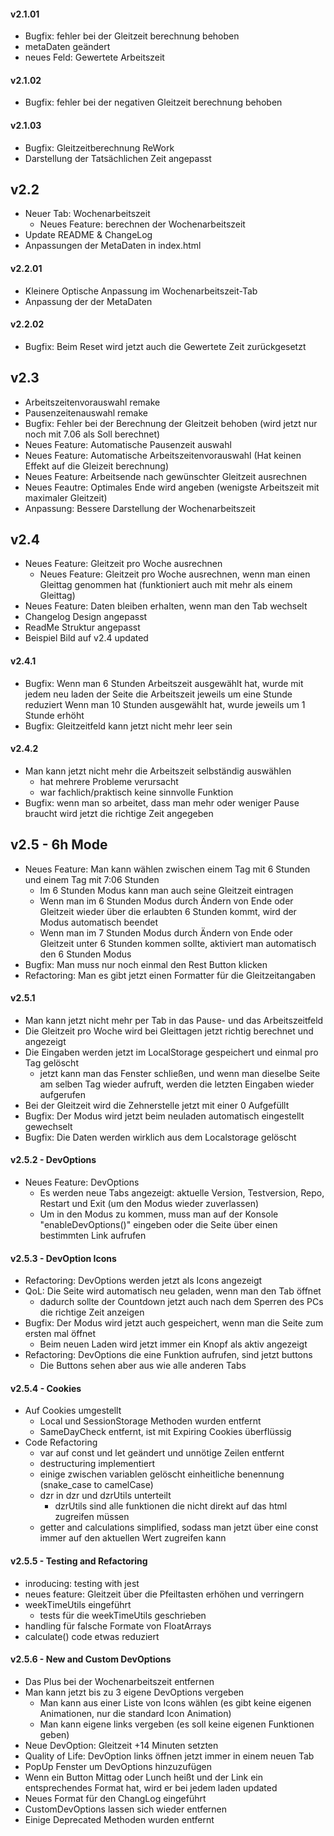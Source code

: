 #### v2.1.01
- Bugfix: fehler bei der Gleitzeit berechnung behoben
- metaDaten geändert
- neues Feld: Gewertete Arbeitszeit

#### v2.1.02
- Bugfix: fehler bei der negativen Gleitzeit berechnung behoben

#### v2.1.03
- Bugfix: Gleitzeitberechnung ReWork
- Darstellung der Tatsächlichen Zeit angepasst

## v2.2
- Neuer Tab: Wochenarbeitszeit
	- Neues Feature: berechnen der Wochenarbeitszeit
- Update README & ChangeLog
- Anpassungen der MetaDaten in index.html

#### v2.2.01
- Kleinere Optische Anpassung im Wochenarbeitszeit-Tab
- Anpassung der der MetaDaten

#### v2.2.02
- Bugfix: Beim Reset wird jetzt auch die Gewertete Zeit zurückgesetzt

## v2.3
- Arbeitszeitenvorauswahl remake
- Pausenzeitenauswahl remake
- Bugfix: Fehler bei der Berechnung der Gleitzeit behoben (wird jetzt nur noch mit 7.06 als Soll berechnet)
- Neues Feature: Automatische Pausenzeit auswahl
- Neues Feature: Automatische Arbeitszeitenvorauswahl (Hat keinen Effekt auf die Gleizeit berechnung)
- Neues Feature: Arbeitsende nach gewünschter Gleitzeit ausrechnen
- Neues Feautre: Optimales Ende wird angeben (wenigste Arbeitszeit mit maximaler Gleitzeit)
- Anpassung: Bessere Darstellung der Wochenarbeitszeit

## v2.4
- Neues Feature: Gleitzeit pro Woche ausrechnen
	- Neues Feature: Gleitzeit pro Woche ausrechnen, wenn man einen Gleittag genommen hat (funktioniert auch mit mehr als einem Gleittag)
- Neues Feature: Daten bleiben erhalten, wenn man den Tab wechselt
- Changelog Design angepasst
- ReadMe Struktur angepasst
- Beispiel Bild auf v2.4 updated

#### v2.4.1
- Bugfix: Wenn man 6 Stunden Arbeitszeit ausgewählt hat, wurde mit jedem neu laden der Seite die Arbeitszeit jeweils um eine Stunde reduziert
	Wenn man 10 Stunden ausgewählt hat, wurde jeweils um 1 Stunde erhöht
- Bugfix: Gleitzeitfeld kann jetzt nicht mehr leer sein

#### v2.4.2
- Man kann jetzt nicht mehr die Arbeitszeit selbständig auswählen
	- hat mehrere Probleme verursacht
	- war fachlich/praktisch keine sinnvolle Funktion
- Bugfix: wenn man so arbeitet, dass man mehr oder weniger Pause braucht wird jetzt die richtige Zeit angegeben

## v2.5 - 6h Mode
- Neues Feature: Man kann wählen zwischen einem Tag mit 6 Stunden und einem Tag mit 7:06 Stunden
	- Im 6 Stunden Modus kann man auch seine Gleitzeit eintragen
    - Wenn man im 6 Stunden Modus durch Ändern von Ende oder Gleitzeit wieder über die erlaubten 6 Stunden kommt, wird der Modus automatisch beendet
    - Wenn man im 7 Stunden Modus durch Ändern von Ende oder Gleitzeit unter 6 Stunden kommen sollte, aktiviert man automatisch den 6 Stunden Modus
- Bugfix: Man muss nur noch einmal den Rest Button klicken
- Refactoring: Man es gibt jetzt einen Formatter für die Gleitzeitangaben

#### v2.5.1
- Man kann jetzt nicht mehr per Tab in das Pause- und das Arbeitszeitfeld
- Die Gleitzeit pro Woche wird bei Gleittagen jetzt richtig berechnet und angezeigt
- Die Eingaben werden jetzt im LocalStorage gespeichert und einmal pro Tag gelöscht
  - jetzt kann man das Fenster schließen, und wenn man dieselbe Seite am selben Tag wieder aufruft, werden die letzten Eingaben wieder aufgerufen
- Bei der Gleitzeit wird die Zehnerstelle jetzt mit einer 0 Aufgefüllt
- Bugfix: Der Modus wird jetzt beim neuladen automatisch eingestellt gewechselt
- Bugfix: Die Daten werden wirklich aus dem Localstorage gelöscht

#### v2.5.2 - DevOptions
- Neues Feature: DevOptions
  - Es werden neue Tabs angezeigt: aktuelle Version, Testversion, Repo, Restart und Exit (um den Modus wieder zuverlassen)
  - Um in den Modus zu kommen, muss man auf der Konsole "enableDevOptions()" eingeben oder die Seite über einen bestimmten Link aufrufen

#### v2.5.3 - DevOption Icons
- Refactoring: DevOptions werden jetzt als Icons angezeigt
- QoL: Die Seite wird automatisch neu geladen, wenn man den Tab öffnet
  - dadurch sollte der Countdown jetzt auch nach dem Sperren des PCs die richtige Zeit anzeigen
- Bugfix: Der Modus wird jetzt auch gespeichert, wenn man die Seite zum ersten mal öffnet
  - Beim neuen Laden wird jetzt immer ein Knopf als aktiv angezeigt
- Refactoring: DevOptions die eine Funktion aufrufen, sind jetzt buttons
  - Die Buttons sehen aber aus wie alle anderen Tabs

#### v2.5.4 - Cookies
- Auf Cookies umgestellt
    - Local und SessionStorage Methoden wurden entfernt
    - SameDayCheck entfernt, ist mit Expiring Cookies überflüssig
- Code Refactoring
    - var auf const und let geändert und unnötige Zeilen entfernt
    - destructuring implementiert
    - einige zwischen variablen gelöscht einheitliche benennung (snake_case to camelCase)
    - dzr in dzr und dzrUtils unterteilt
      - dzrUtils sind alle funktionen die nicht direkt auf das html zugreifen müssen
    - getter and calculations simplified, sodass man jetzt über eine const immer auf den aktuellen Wert zugreifen kann

#### v2.5.5 - Testing and Refactoring
- inroducing: testing with jest
- neues feature: Gleitzeit über die Pfeiltasten erhöhen und verringern
- weekTimeUtils eingeführt
    - tests für die weekTimeUtils geschrieben
- handling für falsche Formate von FloatArrays
- calculate() code etwas reduziert

#### v2.5.6 - New and Custom DevOptions
- Das Plus bei der Wochenarbeitszeit entfernen
- Man kann jetzt bis zu 3 eigene DevOptions vergeben
    - Man kann aus einer Liste von Icons wählen (es gibt keine eigenen Animationen, nur die standard Icon Animation)
    - Man kann eigene links vergeben (es soll keine eigenen Funktionen geben)
- Neue DevOption: Gleitzeit +14 Minuten setzten
- Quality of Life: DevOption links öffnen jetzt immer in einem neuen Tab
- PopUp Fenster um DevOptions hinzuzufügen
- Wenn ein Button Mittag oder Lunch heißt und der Link ein entsprechendes Format hat, wird er bei jedem laden updated
- Neues Format für den ChangLog eingeführt
- CustomDevOptions lassen sich wieder entfernen
- Einige Deprecated Methoden wurden entfernt